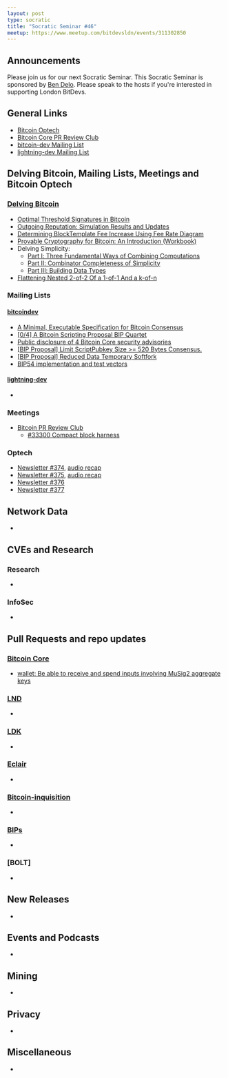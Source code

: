 ```yaml
---
layout: post
type: socratic
title: "Socratic Seminar #46"
meetup: https://www.meetup.com/bitdevsldn/events/311302850
---
```


## Announcements

Please join us for our next Socratic Seminar. This Socratic Seminar is sponsored by [Ben Delo](https://twitter.com/bendelo).
Please speak to the hosts if you're interested in supporting London BitDevs.

## General Links

* [Bitcoin Optech](https://bitcoinops.org)
* [Bitcoin Core PR Review Club](https://bitcoincore.reviews)
* [bitcoin-dev Mailing List](https://lists.linuxfoundation.org/pipermail/bitcoin-dev)
* [lightning-dev Mailing List](https://lists.linuxfoundation.org/pipermail/lightning-dev)

## Delving Bitcoin, Mailing Lists, Meetings and Bitcoin Optech
### [Delving Bitcoin](https://delvingbitcoin.org/)
- [Optimal Threshold Signatures in Bitcoin](https://delvingbitcoin.org/t/optimal-threshold-signatures-in-bitcoin/2023)
- [Outgoing Reputation: Simulation Results and Updates](https://delvingbitcoin.org/t/outgoing-reputation-simulation-results-and-updates/2069)
- [Determining BlockTemplate Fee Increase Using Fee Rate Diagram](https://delvingbitcoin.org/t/determining-blocktemplate-fee-increase-using-fee-rate-diagram/2052)
- [Provable Cryptography for Bitcoin: An Introduction (Workbook)](https://delvingbitcoin.org/t/provable-cryptography-for-bitcoin-an-introduction-workbook/1974)
- Delving Simplicity:
  - [Part Ⅰ: Three Fundamental Ways of Combining Computations](https://delvingbitcoin.org/t/delving-simplicity-part-three-fundamental-ways-of-combining-computations/1902)
  - [Part Ⅱ: Combinator Completeness of Simplicity](https://delvingbitcoin.org/t/delving-simplicity-part-combinator-completeness-of-simplicity/1935)
  - [Part Ⅲ: Building Data Types](https://delvingbitcoin.org/t/delving-simplicity-part-building-data-types/1956)
- [Flattening Nested 2-of-2 Of a 1-of-1 And a k-of-n](https://delvingbitcoin.org/t/flattening-nested-2-of-2-of-a-1-of-1-and-a-k-of-n/2018)

### Mailing Lists
#### [bitcoindev](https://groups.google.com/g/bitcoindev)
- [A Minimal, Executable Specification for Bitcoin Consensus](https://groups.google.com/g/bitcoindev/c/qMN_hy9g774)
- [\[0/4\] A Bitcoin Scripting Proposal BIP Quartet](https://groups.google.com/g/bitcoindev/c/GisTcPb8Jco)
- [Public disclosure of 4 Bitcoin Core security advisories](https://groups.google.com/g/bitcoindev/c/sBpCgS_yGws)
- [\[BIP Proposal\] Limit ScriptPubkey Size >= 520 Bytes Consensus.](https://groups.google.com/g/bitcoindev/c/YO8ZwnG_ISs)
- [\[BIP Proposal\] Reduced Data Temporary Softfork](https://groups.google.com/g/bitcoindev/c/nOZim6FbuF8)
- [BIP54 implementation and test vectors](https://groups.google.com/g/bitcoindev/c/1XEtmIS_XRc)

#### [lightning-dev](https://lists.linuxfoundation.org/pipermail/lightning-dev)
-

### Meetings
- [Bitcoin PR Review Club](https://bitcoincore.reviews)
  - [#33300 Compact block harness](https://bitcoincore.reviews/33300)

### Optech
- [Newsletter #374](https://bitcoinops.org/en/newsletters/2025/10/03/), [audio recap](https://bitcoinops.org/en/podcast/2025/10/07/)
- [Newsletter #375](https://bitcoinops.org/en/newsletters/2025/10/10/), [audio recap](https://bitcoinops.org/en/podcast/2025/10/14/)
- [Newsletter #376](https://bitcoinops.org/en/newsletters/2025/10/17/)
- [Newsletter #377](https://bitcoinops.org/en/newsletters/2025/10/24/)

## Network Data
-

## CVEs and Research
### Research
-

### InfoSec
-

## Pull Requests and repo updates
### [Bitcoin Core](https://github.com/bitcoin/bitcoin)
<!--- Link to query merged PRs since YYYY-MM-DD sorted by descending activity: https://github.com/bitcoin/bitcoin/pulls?page=1&q=is%3Apr+is%3Aclosed+merged%3A%3EYYYY-MM-DD+sort%3Acomments-desc -->
- [wallet: Be able to receive and spend inputs involving MuSig2 aggregate keys](https://github.com/bitcoin/bitcoin/pull/29675)


### [LND](https://github.com/lightningnetwork/lnd)
-

### [LDK](https://github.com/lightningdevkit/rust-lightning)
-

### [Eclair](https://github.com/ACINQ/eclair)
-

### [Bitcoin-inquisition](https://github.com/bitcoin-inquisition/bitcoin)
-

### [BIPs](https://github.com/bitcoin/bips)
-

### [BOLT]
-

## New Releases
-

## Events and Podcasts
-

## Mining
-

## Privacy
-

## Miscellaneous
-
